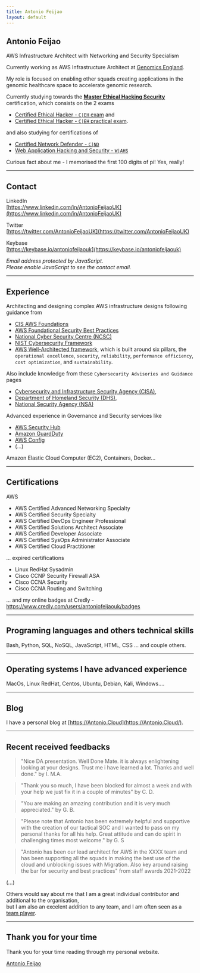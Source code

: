 ```yaml
---
title: Antonio Feijao
layout: default
---
```


## Antonio Feijao

AWS Infrastructure Architect with Networking and Security Specialism

Currently working as AWS Infrastructure Architect at [Genomics England](https://www.genomicsengland.co.uk/).

My role is focused on enabling other squads creating applications in the genomic healthcare space to accelerate genomic research.

Currently studying towards the **[Master Ethical Hacking Security](https://www.eccouncil.org/programs/certified-ethical-hacker-ceh-master/)** certification, which consists on the 2 exams
* [Certified Ethical Hacker - `C|EH` exam](https://www.eccouncil.org/programs/certified-ethical-hacker-ceh/) and
* [Certified Ethical Hacker - `C|EH` practical exam](https://www.eccouncil.org/programs/certified-ethical-hacker-ceh-master/).

and also studying for certifications of
* [Certified Network Defender - `C|ND`](https://www.eccouncil.org/programs/certified-network-security-course/)
* [Web Application Hacking and Security - `W|AHS`](https://iclass.eccouncil.org/web-application-hacking-and-security/)

Curious fact about me - I memorised the first 100 digits of pi! Yes, really!

----

## Contact

LinkedIn  
[https://www.linkedin.com/in/AntonioFeijaoUK](https://www.linkedin.com/in/AntonioFeijaoUK)

Twitter  
[https://twitter.com/AntonioFeijaoUK](https://twitter.com/AntonioFeijaoUK)

Keybase  
[https://keybase.io/antoniofeijaouk](https://keybase.io/antoniofeijaouk)
 
 
<div id="emailHERE"></div>

<script TYPE="text/javascript">
    <!-- 
    // protected email script by Joe Maller
    // JavaScripts available at http://www.joemaller.com
    // this script is free to use and distribute
    // but please credit me and/or link to my site

    emailE='gmail.com'
    emailE=('antoniofeijao' + '@' + emailE)
    //document.write('<A href="mailto:' + emailE + '">' + emailE + '</a>');

    var myDiv = document.getElementById("emailHERE");
    myDiv.innerHTML = ("Email - " + '<A href="mailto:' + emailE + '">' + emailE + '</a>');

     //-->
</script>
<noscript>
    <em>Email address protected by JavaScript.<BR>
    Please enable JavaScript to see the contact email.</em>
</noscript>


----

## Experience

Architecting and designing complex AWS infrastructure designs following guidance from
  * [CIS AWS Foundations](https://docs.aws.amazon.com/securityhub/latest/userguide/securityhub-cis-controls.html)
  * [AWS Foundational Security Best Practices](https://docs.aws.amazon.com/securityhub/latest/userguide/securityhub-standards-fsbp-controls.html)
  * [National Cyber Security Centre (NCSC)](https://www.ncsc.gov.uk/section/advice-guidance/all-topics)
  * [NIST Cybersecurity Framework](https://www.nist.gov/cyberframework/framework) 
  * [AWS Well-Architected framework](https://aws.amazon.com/architecture/well-architected/), which is built around six pillars, the `operational excellence`, `security`, `reliability`, `performance efficiency`, `cost optimization`, and `sustainability`.

Also include knowledge from these `Cybersecurity Advisories and Guidance` pages
  * [Cybersecurity and Infrastructure Security Agency (CISA)](https://www.cisa.gov/cybersecurity),
  * [Department of Homeland Security (DHS)](https://www.dhs.gov/topic/cybersecurity),
  * [National Security Agency (NSA)](https://www.nsa.gov/Press-Room/Cybersecurity-Advisories-Guidance/)

Advanced experience in Governance and Security services like
  * [AWS Security Hub](https://aws.amazon.com/security-hub/)
  * [Amazon GuardDuty](https://aws.amazon.com/guardduty/)
  * [AWS Config](https://aws.amazon.com/config/)
  * (...)

Amazon Elastic Cloud Computer (EC2), Containers, Docker...

----

## Certifications

AWS
  * AWS Certified Advanced Networking Specialty
  * AWS Certified Security Specialty
  * AWS Certified DevOps Engineer Professional
  * AWS Certified Solutions Architect Associate
  * AWS Certified Developer Associate
  * AWS Certified SysOps Administrator Associate
  * AWS Certified Cloud Practitioner

... expired certifications
  * Linux RedHat Sysadmin
  * Cisco CCNP Security Firewall ASA
  * Cisco CCNA Security
  * Cisco CCNA Routing and Switching

... and my online badges at Credly - <https://www.credly.com/users/antoniofeijaouk/badges>

----

## Programing languages and others technical skills

Bash, Python, SQL, NoSQL, JavaScript, HTML, CSS ... and couple others.

----

## Operating systems I have advanced experience

MacOs, Linux RedHat, Centos, Ubuntu, Debian, Kali, Windows....

----

## Blog

I have a personal blog at [https://Antonio.Cloud](https://Antonio.Cloud/).

----

## Recent received feedbacks

> "Nice DA presentation. Well Done Mate.
> it is always enlightening looking at your designs. Trust me i have learned a lot. Thanks and well done."
> by I. M.A.

> "Thank you so much, I have been blocked for almost a week and with your help we just fix it in a couple of minutes"
> by C. D.
    
> "You are making an amazing contribution and it is very much appreciated."
> by G. B.

> "Please note that Antonio has been extremely helpful and supportive with the creation of our tactical SOC and I wanted to pass on my personal thanks for all his help. Great attitude and can do spirit in challenging times most welcome."
> by  G. S

 > "Antonio has been our lead architect for AWS in the XXXX team and has been supporting all the squads in making the best use of the cloud and unblocking issues with Migration. Also key around raising the bar for security and best practices"
 > from staff awards 2021-2022

(...)
 
Others would say about me that I am a great individual contributor and additional to the organisation,  
but I am also an excelent addition to any team, and I am often seen as a [team player](https://uk.indeed.com/career-advice/career-development/team-player).

----

## Thank you for your time

Thank you for your time reading through my personal website.

[Antonio Feijao](https://antoniofeijao.com/)
